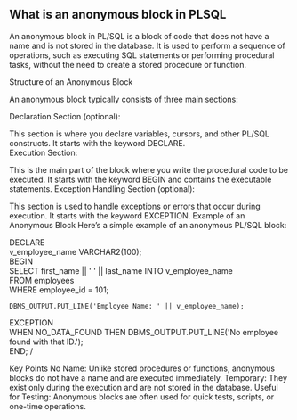 ## What is an anonymous block in PLSQL


An anonymous block in PL/SQL is a block of code that does not have a name and is not stored in the database. It is used to perform a sequence of operations, such as executing SQL statements or performing procedural tasks, without the need to create a stored procedure or function.

Structure of an Anonymous Block

An anonymous block typically consists of three main sections:

Declaration Section (optional):  

This section is where you declare variables, cursors, and other PL/SQL constructs. It starts with the keyword DECLARE.  
Execution Section:  

This is the main part of the block where you write the   procedural code to be executed. It starts with the keyword BEGIN and contains the executable statements.
Exception Handling Section (optional):

This section is used to handle exceptions or errors that occur during execution. It starts with the keyword EXCEPTION.
Example of an Anonymous Block
Here’s a simple example of an anonymous PL/SQL block:


DECLARE  
    v_employee_name VARCHAR2(100);  
BEGIN  
    SELECT first_name || ' ' || last_name INTO v_employee_name   
    FROM employees  
    WHERE employee_id = 101;  

    DBMS_OUTPUT.PUT_LINE('Employee Name: ' || v_employee_name);  
EXCEPTION  
    WHEN NO_DATA_FOUND THEN
        DBMS_OUTPUT.PUT_LINE('No employee found with that ID.');  
END; 
/

Key Points
No Name: Unlike stored procedures or functions, anonymous blocks do not have a name and are executed immediately.
Temporary: They exist only during the execution and are not stored in the database.
Useful for Testing: Anonymous blocks are often used for quick tests, scripts, or one-time operations.
